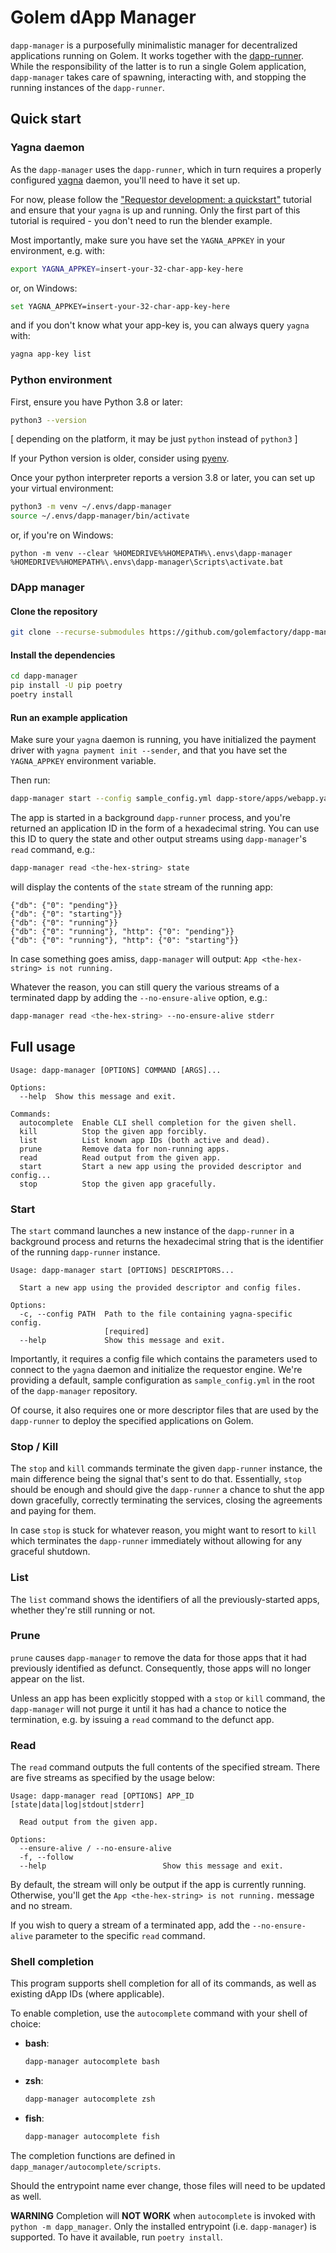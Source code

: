 # Golem dApp Manager

`dapp-manager` is a purposefully minimalistic manager for decentralized applications running on
Golem. It works together with the [dapp-runner](https://github.com/golemfactory/dapp-runner/).
While the responsibility of the latter is to run a single Golem application, `dapp-manager` takes
care of spawning, interacting with, and stopping the running instances of the `dapp-runner`.

## Quick start

### Yagna daemon

As the `dapp-manager` uses the `dapp-runner`, which in turn requires a properly configured
[yagna](https://github.com/golemfactory/yagna) daemon, you'll need to have it set up.

For now, please follow the ["Requestor development: a quickstart"](https://docs.golem.network/docs/creators/python/quickstarts/run-first-task-on-golem)
tutorial and ensure that your `yagna` is up and running. Only the first part of this
tutorial is required - you don't need to run the blender example.

Most importantly, make sure you have set the `YAGNA_APPKEY` in your environment, e.g. with:

```bash
export YAGNA_APPKEY=insert-your-32-char-app-key-here
```

or, on Windows:

```bash
set YAGNA_APPKEY=insert-your-32-char-app-key-here
```

and if you don't know what your app-key is, you can always query `yagna` with:

```bash
yagna app-key list
```

### Python environment

First, ensure you have Python 3.8 or later:

```bash
python3 --version
```

[ depending on the platform, it may be just `python` instead of `python3` ]

If your Python version is older, consider using [pyenv](https://github.com/pyenv/pyenv-installer).

Once your python interpreter reports a version 3.8 or later, you can set up your virtual
environment:

```bash
python3 -m venv ~/.envs/dapp-manager
source ~/.envs/dapp-manager/bin/activate
```

or, if you're on Windows:

```shell
python -m venv --clear %HOMEDRIVE%%HOMEPATH%\.envs\dapp-manager
%HOMEDRIVE%%HOMEPATH%\.envs\dapp-manager\Scripts\activate.bat
```

### DApp manager

#### Clone the repository

```bash
git clone --recurse-submodules https://github.com/golemfactory/dapp-manager.git
```

#### Install the dependencies

```bash
cd dapp-manager
pip install -U pip poetry
poetry install
```

#### Run an example application

Make sure your `yagna` daemon is running,
you have initialized the payment driver with `yagna payment init --sender`,
and that you have set the `YAGNA_APPKEY` environment variable.

Then run:

```bash
dapp-manager start --config sample_config.yml dapp-store/apps/webapp.yaml
```

The app is started in a background `dapp-runner` process, and you're returned an application ID in
the form of a hexadecimal string. You can use this ID to query the state and other output streams
using `dapp-manager`'s `read` command, e.g.:

```bash
dapp-manager read <the-hex-string> state
```

will display the contents of the `state` stream of the running app:

```shell
{"db": {"0": "pending"}}
{"db": {"0": "starting"}}
{"db": {"0": "running"}}
{"db": {"0": "running"}, "http": {"0": "pending"}}
{"db": {"0": "running"}, "http": {"0": "starting"}}
```

In case something goes amiss, `dapp-manager` will output:
```App <the-hex-string> is not running.```

Whatever the reason, you can still query the various streams of a terminated dapp by adding the
`--no-ensure-alive` option, e.g.:

```bash
dapp-manager read <the-hex-string> --no-ensure-alive stderr
```

## Full usage

```shell
Usage: dapp-manager [OPTIONS] COMMAND [ARGS]...

Options:
  --help  Show this message and exit.

Commands:
  autocomplete  Enable CLI shell completion for the given shell.
  kill          Stop the given app forcibly.
  list          List known app IDs (both active and dead).
  prune         Remove data for non-running apps.
  read          Read output from the given app.
  start         Start a new app using the provided descriptor and config...
  stop          Stop the given app gracefully.
```

### Start

The `start` command launches a new instance of the `dapp-runner` in a background process and
returns the hexadecimal string that is the identifier of the running `dapp-runner` instance.

```shell
Usage: dapp-manager start [OPTIONS] DESCRIPTORS...

  Start a new app using the provided descriptor and config files.

Options:
  -c, --config PATH  Path to the file containing yagna-specific config.
                     [required]
  --help             Show this message and exit.
```

Importantly, it requires a config file which contains the parameters used to connect to the `yagna`
daemon and initialize the requestor engine. We're providing a default, sample configuration as
`sample_config.yml` in the root of the `dapp-manager` repository.

Of course, it also requires one or more descriptor files that are used by the `dapp-runner` to
deploy the specified applications on Golem.

### Stop / Kill

The `stop` and `kill` commands terminate the given `dapp-runner` instance, the main difference
being the signal that's sent to do that. Essentially, `stop` should be enough and should give the
`dapp-runner` a chance to shut the app down gracefully, correctly terminating the services,
closing the agreements and paying for them.

In case `stop` is stuck for whatever reason, you might want to resort to `kill` which terminates
the `dapp-runner` immediately without allowing for any graceful shutdown.

### List

The `list` command shows the identifiers of all the previously-started apps, whether they're still
running or not.

### Prune

`prune` causes `dapp-manager` to remove the data for those apps that it had previously identified as
defunct. Consequently, those apps will no longer appear on the list.

Unless an app has been explicitly stopped with a `stop` or `kill` command, the `dapp-manager`
will not purge it until it has had a chance to notice the termination, e.g. by issuing a `read`
command to the defunct app.

### Read

The `read` command outputs the full contents of the specified stream. There are five streams as
specified by the usage below:

```shell
Usage: dapp-manager read [OPTIONS] APP_ID [state|data|log|stdout|stderr]

  Read output from the given app.

Options:
  --ensure-alive / --no-ensure-alive
  -f, --follow
  --help                          Show this message and exit.
```

By default, the stream will only be output if the app is currently running. Otherwise, you'll get
the ```App <the-hex-string> is not running.``` message and no stream.

If you wish to query a stream of a terminated app, add the `--no-ensure-alive` parameter to the
specific `read` command.

### Shell completion

This program supports shell completion for all of its commands, as well as existing dApp IDs (where applicable).

To enable completion, use the `autocomplete` command with your shell of choice:

* **bash**:

    ```bash
    dapp-manager autocomplete bash
    ```

* **zsh**:

    ```bash
    dapp-manager autocomplete zsh
    ```

* **fish**:

    ```bash
    dapp-manager autocomplete fish
    ```

The completion functions are defined in `dapp_manager/autocomplete/scripts`.

Should the entrypoint name ever change, those files will need to be updated as well.

**WARNING** Completion will **NOT WORK** when `autocomplete` is invoked with `python -m dapp_manager`.
Only the installed entrypoint (i.e. `dapp-manager`) is supported. To have it available, run `poetry install`.

